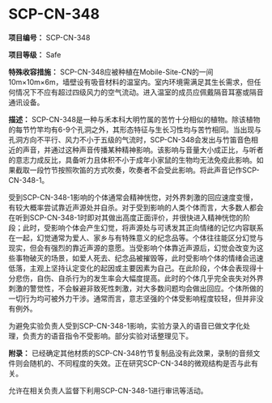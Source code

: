 # SCP-CN-348

**项目编号：** SCP-CN-348

**项目等级：** Safe

**特殊收容措施：**  SCP-CN-348应被种植在Mobile-Site-CN的一间10m×10m×6m，墙壁设有吸音材料的温室内。室内环境需满足其生长需求，但任何情况下不应有超过四级风力的空气流动。进入温室的成员应佩戴隔音耳塞或隔音通讯设备。

**描述：** SCP-CN-348是一种与禾本科大明竹属的苦竹十分相似的植物。除该植物的每节竹竿均有6-9个孔洞之外，其形态特征与生长习性均与苦竹相同。当出现与孔洞方向不平行、风力不小于五级的气流时，SCP-CN-348会发出与竹笛音色相近的声音，并通过这种声音传播某种精神影响。该影响与音量大小成正比，与听者的意志力成反比，具备听力且体积不小于成年小家鼠的生物均无法免疫此影响。如果截取一段竹节按照吹笛的方式吹奏，吹奏者不会受此影响。将此声音记作SCP-CN-348-1。

受到SCP-CN-348-1影响的个体通常会精神恍惚，对外界刺激的回应速度变慢，有较大概率尝试靠近声源处并自杀。对于受到影响的人类个体而言，大多数人都会在听到SCP-CN-348-1时即对其做出高度正面评价，并很快进入精神恍惚的阶段；此时，受影响个体会产生幻觉，将声源处与可诱发其正向情绪的记忆内容联系在一起，幻觉通常为爱人、家乡与有特殊意义的纪念品等。个体往往能区分幻觉与现实，但会有强烈的靠近声源的意愿。当受影响个体靠近声源后，幻觉会改变为这些事物破灭的场景，如爱人死去、纪念品被摧毁等，此时受影响个体的情绪会迅速低落，主观上坚持认定变化的起因或主要因素为自己。在此阶段，个体会表现得十分悲伤，自伤、自杀行为的发生率会大幅度提高。此时的个体几乎完全丧失对外界刺激的警觉性，不会躲避非致死性刺激，对大多数问题均会做出回应。个体所做的一切行为均可被外力干涉。通常而言，意志坚强的个体受影响程度较轻，但并非没有例外。

为避免实验负责人受到SCP-CN-348-1影响，实验方录入的语音已做文字化处理，负责方的语音指令不受影响。部分实验对话整理见下。


**附录：** 已经确定其他材质的SCP-CN-348竹节复制品没有此效果，录制的音频文件则会随机的、不同程度的失效。正在研究SCP-CN-348的微观结构是否与此有关。

允许在相关负责人监督下利用SCP-CN-348-1进行审讯等活动。



